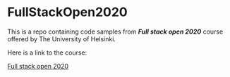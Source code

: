 # FullStackOpen2020

This is a repo containing code samples from **_Full stack open 2020_** course offered by The University of Helsinki.

Here is a link to the course:

[Full stack open 2020](https://fullstackopen.com/en)
